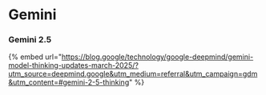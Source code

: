 # Gemini

### Gemini 2.5

{% embed url="https://blog.google/technology/google-deepmind/gemini-model-thinking-updates-march-2025/?utm_source=deepmind.google&utm_medium=referral&utm_campaign=gdm&utm_content=#gemini-2-5-thinking" %}

